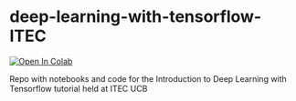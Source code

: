 # deep-learning-with-tensorflow-ITEC
[![Open In Colab](https://colab.research.google.com/assets/colab-badge.svg)](https://colab.research.google.com/github/tabris2015/deep-learning-with-tensorflow-ITEC/)

Repo with notebooks and code for the Introduction to Deep Learning with Tensorflow tutorial held at ITEC UCB
